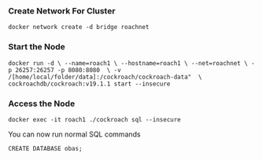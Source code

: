 ### Create Network For Cluster 
`
docker network create -d bridge roachnet
`

### Start the Node 

`
docker run -d \
--name=roach1 \
--hostname=roach1 \
--net=roachnet \
-p 26257:26257 -p 8080:8080  \
-v /[home/local/folder/data]:/cockroach/cockroach-data"  \
cockroachdb/cockroach:v19.1.1 start --insecure
`

### Access the  Node 

`docker exec -it roach1 ./cockroach sql --insecure`

You can now run normal SQL commands 

`CREATE DATABASE obas;`

